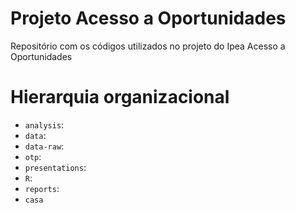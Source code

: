 # Projeto Acesso a Oportunidades

Repositório com os códigos utilizados no projeto do Ipea Acesso a Oportunidades

# Hierarquia organizacional

- ``analysis``:
- ``data``:
- ``data-raw``:
- ``otp``:
- ``presentations``:
- ``R``:
- ``reports``:
- ``casa``